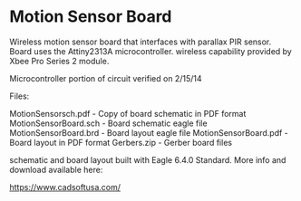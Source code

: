 Motion Sensor Board
==============

Wireless motion sensor board that interfaces with parallax PIR sensor.
Board uses the Attiny2313A microcontroller. wireless capability provided by Xbee Pro Series 2 module.

Microcontroller portion of circuit verified on 2/15/14

Files:

MotionSensorsch.pdf - Copy of board schematic in PDF format
MotionSensorBoard.sch - Board schematic eagle file 
MotionSensorBoard.brd - Board layout eagle file
MotionSensorBoard.pdf - Board layout in PDF format
Gerbers.zip - Gerber board files


schematic and board layout built with Eagle 6.4.0 Standard. More info and 
download available here:

https://www.cadsoftusa.com/